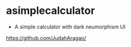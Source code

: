 # asimplecalculator
- A simple calculator with dark neumorphism UI

https://github.com/JudahAragao/
